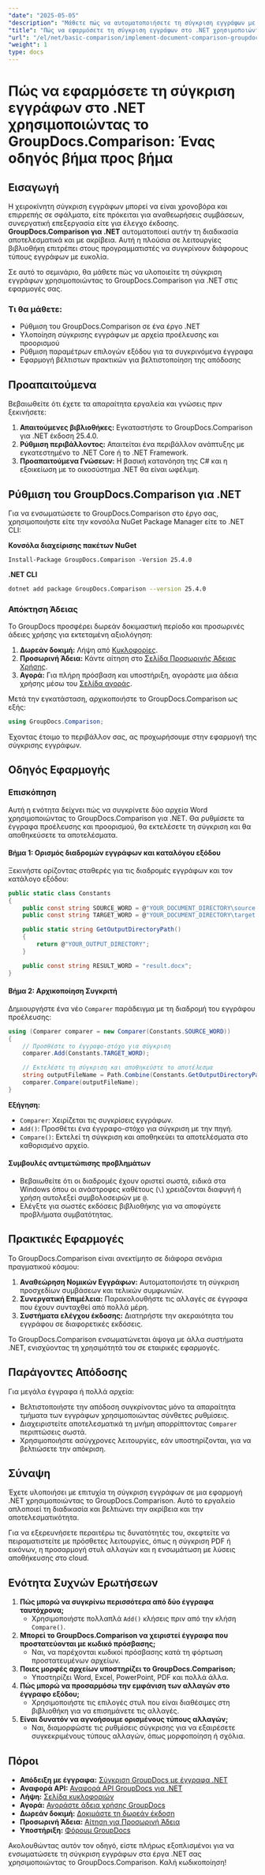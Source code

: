 ```yaml
---
"date": "2025-05-05"
"description": "Μάθετε πώς να αυτοματοποιήσετε τη σύγκριση εγγράφων με το GroupDocs.Comparison για .NET. Αυτός ο οδηγός βήμα προς βήμα σάς βοηθά να ρυθμίσετε, να διαμορφώσετε και να εκτελέσετε συγκρίσεις απρόσκοπτα."
"title": "Πώς να εφαρμόσετε τη σύγκριση εγγράφων στο .NET χρησιμοποιώντας το GroupDocs.Comparison® - Ένας οδηγός βήμα προς βήμα"
"url": "/el/net/basic-comparison/implement-document-comparison-groupdocs-net/"
"weight": 1
type: docs
---
```

# Πώς να εφαρμόσετε τη σύγκριση εγγράφων στο .NET χρησιμοποιώντας το GroupDocs.Comparison: Ένας οδηγός βήμα προς βήμα

## Εισαγωγή

Η χειροκίνητη σύγκριση εγγράφων μπορεί να είναι χρονοβόρα και επιρρεπής σε σφάλματα, είτε πρόκειται για αναθεωρήσεις συμβάσεων, συνεργατική επεξεργασία είτε για έλεγχο έκδοσης. **GroupDocs.Comparison για .NET** αυτοματοποιεί αυτήν τη διαδικασία αποτελεσματικά και με ακρίβεια. Αυτή η πλούσια σε λειτουργίες βιβλιοθήκη επιτρέπει στους προγραμματιστές να συγκρίνουν διάφορους τύπους εγγράφων με ευκολία.

Σε αυτό το σεμινάριο, θα μάθετε πώς να υλοποιείτε τη σύγκριση εγγράφων χρησιμοποιώντας το GroupDocs.Comparison για .NET στις εφαρμογές σας.

### Τι θα μάθετε:
- Ρύθμιση του GroupDocs.Comparison σε ένα έργο .NET
- Υλοποίηση σύγκρισης εγγράφων με αρχεία προέλευσης και προορισμού
- Ρύθμιση παραμέτρων επιλογών εξόδου για τα συγκρινόμενα έγγραφα
- Εφαρμογή βέλτιστων πρακτικών για βελτιστοποίηση της απόδοσης

## Προαπαιτούμενα

Βεβαιωθείτε ότι έχετε τα απαραίτητα εργαλεία και γνώσεις πριν ξεκινήσετε:
1. **Απαιτούμενες βιβλιοθήκες:** Εγκαταστήστε το GroupDocs.Comparison για .NET έκδοση 25.4.0.
2. **Ρύθμιση περιβάλλοντος:** Απαιτείται ένα περιβάλλον ανάπτυξης με εγκατεστημένο το .NET Core ή το .NET Framework.
3. **Προαπαιτούμενα Γνώσεων:** Η βασική κατανόηση της C# και η εξοικείωση με το οικοσύστημα .NET θα είναι ωφέλιμη.

## Ρύθμιση του GroupDocs.Comparison για .NET

Για να ενσωματώσετε το GroupDocs.Comparison στο έργο σας, χρησιμοποιήστε είτε την κονσόλα NuGet Package Manager είτε το .NET CLI:

**Κονσόλα διαχείρισης πακέτων NuGet**
```plaintext
Install-Package GroupDocs.Comparison -Version 25.4.0
```

**.NET CLI**
```bash
dotnet add package GroupDocs.Comparison --version 25.4.0
```

### Απόκτηση Άδειας

Το GroupDocs προσφέρει δωρεάν δοκιμαστική περίοδο και προσωρινές άδειες χρήσης για εκτεταμένη αξιολόγηση:
1. **Δωρεάν δοκιμή:** Λήψη από [Κυκλοφορίες](https://releases.groupdocs.com/comparison/net/).
2. **Προσωρινή Άδεια:** Κάντε αίτηση στο [Σελίδα Προσωρινής Άδειας Χρήσης](https://purchase.groupdocs.com/temporary-license/).
3. **Αγορά:** Για πλήρη πρόσβαση και υποστήριξη, αγοράστε μια άδεια χρήσης μέσω του [Σελίδα αγοράς](https://purchase.groupdocs.com/buy).

Μετά την εγκατάσταση, αρχικοποιήστε το GroupDocs.Comparison ως εξής:
```csharp
using GroupDocs.Comparison;
```

Έχοντας έτοιμο το περιβάλλον σας, ας προχωρήσουμε στην εφαρμογή της σύγκρισης εγγράφων.

## Οδηγός Εφαρμογής

### Επισκόπηση
Αυτή η ενότητα δείχνει πώς να συγκρίνετε δύο αρχεία Word χρησιμοποιώντας το GroupDocs.Comparison για .NET. Θα ρυθμίσετε τα έγγραφα προέλευσης και προορισμού, θα εκτελέσετε τη σύγκριση και θα αποθηκεύσετε τα αποτελέσματα.

#### Βήμα 1: Ορισμός διαδρομών εγγράφων και καταλόγου εξόδου
Ξεκινήστε ορίζοντας σταθερές για τις διαδρομές εγγράφων και τον κατάλογο εξόδου:
```csharp
public static class Constants
{
    public const string SOURCE_WORD = @"YOUR_DOCUMENT_DIRECTORY\source.docx";
    public const string TARGET_WORD = @"YOUR_DOCUMENT_DIRECTORY\target.docx";

    public static string GetOutputDirectoryPath()
    {
        return @"YOUR_OUTPUT_DIRECTORY";
    }

    public const string RESULT_WORD = "result.docx";
}
```

#### Βήμα 2: Αρχικοποίηση Συγκριτή
Δημιουργήστε ένα νέο `Comparer` παράδειγμα με τη διαδρομή του εγγράφου προέλευσης:
```csharp
using (Comparer comparer = new Comparer(Constants.SOURCE_WORD))
{
    // Προσθέστε το έγγραφο-στόχο για σύγκριση
    comparer.Add(Constants.TARGET_WORD);

    // Εκτελέστε τη σύγκριση και αποθηκεύστε το αποτέλεσμα
    string outputFileName = Path.Combine(Constants.GetOutputDirectoryPath(), Constants.RESULT_WORD);
    comparer.Compare(outputFileName);
}
```

**Εξήγηση:**
- `Comparer`: Χειρίζεται τις συγκρίσεις εγγράφων.
- `Add()`: Προσθέτει ένα έγγραφο-στόχο για σύγκριση με την πηγή.
- `Compare()`: Εκτελεί τη σύγκριση και αποθηκεύει τα αποτελέσματα στο καθορισμένο αρχείο.

#### Συμβουλές αντιμετώπισης προβλημάτων
- Βεβαιωθείτε ότι οι διαδρομές έχουν οριστεί σωστά, ειδικά στα Windows όπου οι ανάστροφες καθέτους (`\`) χρειάζονται διαφυγή ή χρήση αυτολεξεί συμβολοσειρών με `@`.
- Ελέγξτε για σωστές εκδόσεις βιβλιοθήκης για να αποφύγετε προβλήματα συμβατότητας.

## Πρακτικές Εφαρμογές

Το GroupDocs.Comparison είναι ανεκτίμητο σε διάφορα σενάρια πραγματικού κόσμου:
1. **Αναθεώρηση Νομικών Εγγράφων:** Αυτοματοποιήστε τη σύγκριση προσχεδίων συμβάσεων και τελικών συμφωνιών.
2. **Συνεργατική Επιμέλεια:** Παρακολουθήστε τις αλλαγές σε έγγραφα που έχουν συνταχθεί από πολλά μέρη.
3. **Συστήματα ελέγχου έκδοσης:** Διατηρήστε την ακεραιότητα του εγγράφου σε διαφορετικές εκδόσεις.

Το GroupDocs.Comparison ενσωματώνεται άψογα με άλλα συστήματα .NET, ενισχύοντας τη χρησιμότητά του σε εταιρικές εφαρμογές.

## Παράγοντες Απόδοσης

Για μεγάλα έγγραφα ή πολλά αρχεία:
- Βελτιστοποιήστε την απόδοση συγκρίνοντας μόνο τα απαραίτητα τμήματα των εγγράφων χρησιμοποιώντας σύνθετες ρυθμίσεις.
- Διαχειριστείτε αποτελεσματικά τη μνήμη απορρίπτοντας `Comparer` περιπτώσεις σωστά.
- Χρησιμοποιήστε ασύγχρονες λειτουργίες, εάν υποστηρίζονται, για να βελτιώσετε την απόκριση.

## Σύναψη

Έχετε υλοποιήσει με επιτυχία τη σύγκριση εγγράφων σε μια εφαρμογή .NET χρησιμοποιώντας το GroupDocs.Comparison. Αυτό το εργαλείο απλοποιεί τη διαδικασία και βελτιώνει την ακρίβεια και την αποτελεσματικότητα.

Για να εξερευνήσετε περαιτέρω τις δυνατότητές του, σκεφτείτε να πειραματιστείτε με πρόσθετες λειτουργίες, όπως η σύγκριση PDF ή εικόνων, η προσαρμογή στυλ αλλαγών και η ενσωμάτωση με λύσεις αποθήκευσης στο cloud.

## Ενότητα Συχνών Ερωτήσεων

1. **Πώς μπορώ να συγκρίνω περισσότερα από δύο έγγραφα ταυτόχρονα;**
   - Χρησιμοποιήστε πολλαπλά `Add()` κλήσεις πριν από την κλήση `Compare()`.
2. **Μπορεί το GroupDocs.Comparison να χειριστεί έγγραφα που προστατεύονται με κωδικό πρόσβασης;**
   - Ναι, να παρέχονται κωδικοί πρόσβασης κατά τη φόρτωση προστατευμένων αρχείων.
3. **Ποιες μορφές αρχείων υποστηρίζει το GroupDocs.Comparison;**
   - Υποστηρίζει Word, Excel, PowerPoint, PDF και πολλά άλλα.
4. **Πώς μπορώ να προσαρμόσω την εμφάνιση των αλλαγών στο έγγραφο εξόδου;**
   - Χρησιμοποιήστε τις επιλογές στυλ που είναι διαθέσιμες στη βιβλιοθήκη για να επισημάνετε τις αλλαγές.
5. **Είναι δυνατόν να αγνοήσουμε ορισμένους τύπους αλλαγών;**
   - Ναι, διαμορφώστε τις ρυθμίσεις σύγκρισης για να εξαιρέσετε συγκεκριμένους τύπους αλλαγών, όπως μορφοποίηση ή σχόλια.

## Πόροι
- **Απόδειξη με έγγραφα:** [Σύγκριση GroupDocs με έγγραφα .NET](https://docs.groupdocs.com/comparison/net/)
- **Αναφορά API:** [Αναφορά API GroupDocs για .NET](https://reference.groupdocs.com/comparison/net/)
- **Λήψη:** [Σελίδα κυκλοφοριών](https://releases.groupdocs.com/comparison/net/)
- **Αγορά:** [Αγοράστε άδεια χρήσης GroupDocs](https://purchase.groupdocs.com/buy)
- **Δωρεάν δοκιμή:** [Δοκιμάστε τη δωρεάν έκδοση](https://releases.groupdocs.com/comparison/net/)
- **Προσωρινή Άδεια:** [Αίτηση για Προσωρινή Άδεια](https://purchase.groupdocs.com/temporary-license/)
- **Υποστήριξη:** [Φόρουμ GroupDocs](https://forum.groupdocs.com/c/comparison/)

Ακολουθώντας αυτόν τον οδηγό, είστε πλήρως εξοπλισμένοι για να ενσωματώσετε τη σύγκριση εγγράφων στα έργα .NET σας χρησιμοποιώντας το GroupDocs.Comparison. Καλή κωδικοποίηση!